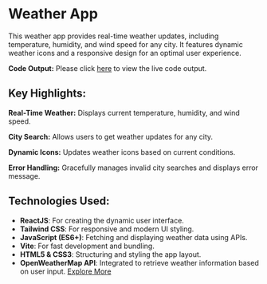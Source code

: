 # Weather App

This weather app provides real-time weather updates, including temperature, humidity, and wind speed for any city. It features dynamic weather icons and a responsive design for an optimal user experience.

**Code Output:**
Please click [here](https://sushilkumar567.github.io/04-weather-app/) to view the live code output.

## Key Highlights:

**Real-Time Weather:** Displays current temperature, humidity, and wind speed.

**City Search:** Allows users to get weather updates for any city.

**Dynamic Icons:** Updates weather icons based on current conditions.

**Error Handling:** Gracefully manages invalid city searches and displays error message.

## Technologies Used:

- **ReactJS**: For creating the dynamic user interface.
- **Tailwind CSS**: For responsive and modern UI styling.
- **JavaScript (ES6+)**: Fetching and displaying weather data using APIs.
- **Vite**: For fast development and bundling.
- **HTML5 & CSS3**: Structuring and styling the app layout.
- **OpenWeatherMap API**: Integrated to retrieve weather information based on user input. [Explore More](https://openweathermap.org/api)
